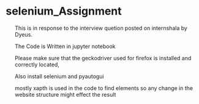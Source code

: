 # selenium_Assignment
<ul>This is in response to the interview quetion posted on internshala by Dyeus.</ul>
<ul>The Code is Written in jupyter notebook</ul>
<ul>Please make sure that the geckodriver used for firefox is installed and correctly located,</ul>
<ul>Also install selenium and pyautogui</ul>
<ul>mostly xapth is used in the code to find elements so any change in the website structure might effect the result</ul>
